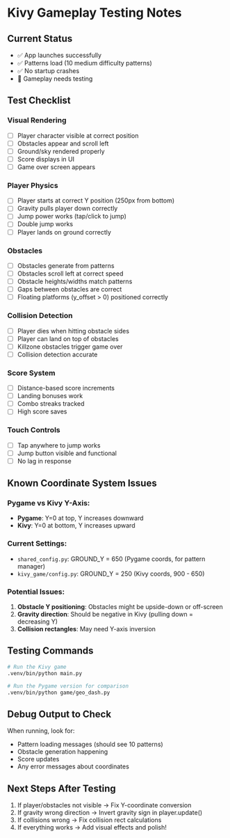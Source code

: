 # Kivy Gameplay Testing Notes

## Current Status
- ✅ App launches successfully
- ✅ Patterns load (10 medium difficulty patterns)
- ✅ No startup crashes
- 🧪 Gameplay needs testing

## Test Checklist

### Visual Rendering
- [ ] Player character visible at correct position
- [ ] Obstacles appear and scroll left
- [ ] Ground/sky rendered properly
- [ ] Score displays in UI
- [ ] Game over screen appears

### Player Physics
- [ ] Player starts at correct Y position (250px from bottom)
- [ ] Gravity pulls player down correctly
- [ ] Jump power works (tap/click to jump)
- [ ] Double jump works
- [ ] Player lands on ground correctly

### Obstacles
- [ ] Obstacles generate from patterns
- [ ] Obstacles scroll left at correct speed
- [ ] Obstacle heights/widths match patterns
- [ ] Gaps between obstacles are correct
- [ ] Floating platforms (y_offset > 0) positioned correctly

### Collision Detection
- [ ] Player dies when hitting obstacle sides
- [ ] Player can land on top of obstacles
- [ ] Killzone obstacles trigger game over
- [ ] Collision detection accurate

### Score System
- [ ] Distance-based score increments
- [ ] Landing bonuses work
- [ ] Combo streaks tracked
- [ ] High score saves

### Touch Controls
- [ ] Tap anywhere to jump works
- [ ] Jump button visible and functional
- [ ] No lag in response

## Known Coordinate System Issues

### Pygame vs Kivy Y-Axis:
- **Pygame**: Y=0 at top, Y increases downward
- **Kivy**: Y=0 at bottom, Y increases upward

### Current Settings:
- `shared_config.py`: GROUND_Y = 650 (Pygame coords, for pattern manager)
- `kivy_game/config.py`: GROUND_Y = 250 (Kivy coords, 900 - 650)

### Potential Issues:
1. **Obstacle Y positioning**: Obstacles might be upside-down or off-screen
2. **Gravity direction**: Should be negative in Kivy (pulling down = decreasing Y)
3. **Collision rectangles**: May need Y-axis inversion

## Testing Commands

```bash
# Run the Kivy game
.venv/bin/python main.py

# Run the Pygame version for comparison
.venv/bin/python game/geo_dash.py
```

## Debug Output to Check

When running, look for:
- Pattern loading messages (should see 10 patterns)
- Obstacle generation happening
- Score updates
- Any error messages about coordinates

## Next Steps After Testing

1. If player/obstacles not visible → Fix Y-coordinate conversion
2. If gravity wrong direction → Invert gravity sign in player.update()
3. If collisions wrong → Fix collision rect calculations
4. If everything works → Add visual effects and polish!
